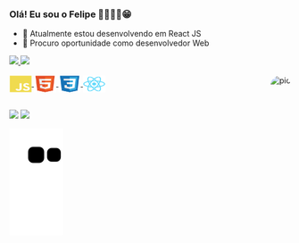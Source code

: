 ### Olá! Eu sou o Felipe 🐱‍🏍🐱‍💻😁

- 🌱 Atualmente estou desenvolvendo em React JS
- 👯 Procuro oportunidade como desenvolvedor Web


<div>
  <a href="https://github.com/felipe-rodrigues-s">
  <img height="150em" src="https://github-readme-stats.vercel.app/api?username=felipe-rodrigues-s&show_icons=true&theme=solarized-dark&include_all_commits=true&count_private=true"/>
  <img height="150em" src="https://github-readme-stats.vercel.app/api/top-langs/?username=felipe-rodrigues-s&layout=compact&langs_count=7&theme=solarized-dark"/>
</div>
  
 <div style="display: inline_block"><br>
  <img align="center" alt="Js" height="30" width="40" src="https://raw.githubusercontent.com/devicons/devicon/master/icons/javascript/javascript-plain.svg">
  <img align="center" alt="HTML" height="30" width="40" src="https://raw.githubusercontent.com/devicons/devicon/master/icons/html5/html5-original.svg">
  <img align="center" alt="CSS" height="30" width="40" src="https://raw.githubusercontent.com/devicons/devicon/master/icons/css3/css3-original.svg">
  <img align="center" alt="React" height="30" width="40" src="https://raw.githubusercontent.com/devicons/devicon/master/icons/react/react-original.svg">
  <img align="right" alt="pic" height="150" style="border-radius:50px;" src="https://cdn.discordapp.com/attachments/916141287911096360/1026190455580405810/tenor.gif">
</div>
  <br>

  
  <div> 

  <a href = "mailto:1felipersilva1@gmail.com"><img src="https://img.shields.io/badge/-Gmail-%23333?style=for-the-badge&logo=gmail&logoColor=white" target="_blank"></a>
  <a href="https://www.linkedin.com/in/felipe-r-silva/" target="_blank"><img src="https://img.shields.io/badge/-LinkedIn-%230077B5?style=for-the-badge&logo=linkedin&logoColor=white" target="_blank"></a>


![Snake animation](https://github.com/felipe-rodrigues-s/felipe-rodrigues-s/blob/output/github-contribution-grid-snake.svg)

</div>
  


